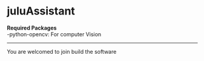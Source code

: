 # juluAssistant

<strong>Required Packages</strong><br/>
-python-opencv: For computer Vision

<hr/>
You are welcomed to join build the software
